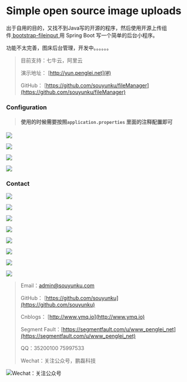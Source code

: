 # Simple open source image uploads

出于自用的目的，又找不到Java写的开源的程序，然后使用开源上传组件[ bootstrap-fileinput ](https://github.com/kartik-v/bootstrap-fileinput/)用 Spring Boot 写一个简单的后台小程序。

功能不太完善，图床后台管理，开发中。。。。。。

> 目前支持：七牛云，阿里云
> 
> 演示地址： [http://yun.penglei.net](#)
> 
> GitHub： [https://github.com/souyunku/fileManager](https://github.com/souyunku/fileManager)


### Configuration

> #### 使用的时候需要按照`application.properties` 里面的注释配置即可


![](https://raw.githubusercontent.com/souyunku/fileManager/master/fileManager/doc/index1.png)

![](https://raw.githubusercontent.com/souyunku/fileManager/master/fileManager/doc/index2.png)

![](https://raw.githubusercontent.com/souyunku/fileManager/master/fileManager/doc/index3.png)

![](https://raw.githubusercontent.com/souyunku/fileManager/master/fileManager/doc/index4.png)


### Contact


![](https://raw.githubusercontent.com/souyunku/fileManager/master/fileManager/doc/index1.png)

![](https://raw.githubusercontent.com/souyunku/fileManager/master/fileManager/doc/index2.png)

![](https://raw.githubusercontent.com/souyunku/fileManager/master/fileManager/doc/index3.png)

![](https://raw.githubusercontent.com/souyunku/fileManager/master/fileManager/doc/index4.png)

![](https://raw.githubusercontent.com/souyunku/fileManager/master/fileManager/doc/index5.png)

![](https://raw.githubusercontent.com/souyunku/fileManager/master/fileManager/doc/index6.png)

![](https://raw.githubusercontent.com/souyunku/fileManager/master/fileManager/doc/index7.png)

![](https://raw.githubusercontent.com/souyunku/fileManager/master/fileManager/doc/index8.png)

> Email：admin@souyunku.com
> 
> GitHub： [https://github.com/souyunku](https://github.com/souyunku)
> 
> Cnblogs： [http://www.ymq.io](http://www.ymq.io)
> 
> Segment Fault：[https://segmentfault.com/u/www_penglei_net](https://segmentfault.com/u/www_penglei_net)
> 
> QQ：35200100 75997533
> 
> Wechat：关注公众号，鹏磊科技

![Wechat：关注公众号](http://www.ymq.io/images/pengleikeji.jpg "鹏磊科技")



